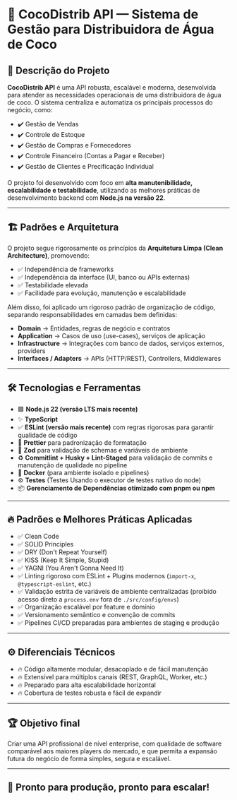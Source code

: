 # 🥥 CocoDistrib API — Sistema de Gestão para Distribuidora de Água de Coco

## 🚀 Descrição do Projeto

**CocoDistrib API** é uma API robusta, escalável e moderna, desenvolvida para atender as necessidades operacionais de uma distribuidora de água de coco. O sistema centraliza e automatiza os principais processos do negócio, como:

- ✔️ Gestão de Vendas  
- ✔️ Controle de Estoque  
- ✔️ Gestão de Compras e Fornecedores  
- ✔️ Controle Financeiro (Contas a Pagar e Receber)  
- ✔️ Gestão de Clientes e Precificação Individual  

O projeto foi desenvolvido com foco em **alta manutenibilidade, escalabilidade e testabilidade**, utilizando as melhores práticas de desenvolvimento backend com **Node.js na versão 22**.

---

## 🏗️ Padrões e Arquitetura

O projeto segue rigorosamente os princípios da **Arquitetura Limpa (Clean Architecture)**, promovendo:

- ✅ Independência de frameworks  
- ✅ Independência da interface (UI, banco ou APIs externas)  
- ✅ Testabilidade elevada  
- ✅ Facilidade para evolução, manutenção e escalabilidade  

Além disso, foi aplicado um rigoroso padrão de organização de código, separando responsabilidades em camadas bem definidas:

- **Domain** → Entidades, regras de negócio e contratos  
- **Application** → Casos de uso (use-cases), serviços de aplicação  
- **Infrastructure** → Integrações com banco de dados, serviços externos, providers  
- **Interfaces / Adapters** → APIs (HTTP/REST), Controllers, Middlewares  

---

## 🛠️ Tecnologias e Ferramentas

- 🟩 **Node.js 22 (versão LTS mais recente)**  
- ✨ **TypeScript**  
- ✅ **ESLint (versão mais recente)** com regras rigorosas para garantir qualidade de código  
- 🎨 **Prettier** para padronização de formatação  
- 🔐 **Zod** para validação de schemas e variáveis de ambiente  
- ♻️ **Commitlint + Husky + Lint-Staged** para validação de commits e manutenção de qualidade no pipeline  
- 🐳 **Docker** (para ambiente isolado e pipelines)  
- ⚙️ **Testes** (Testes Usando o executor de testes nativo do node)  
- 📦 **Gerenciamento de Dependências otimizado com pnpm ou npm**  

---

## 🔥 Padrões e Melhores Práticas Aplicadas

- ✅ Clean Code  
- ✅ SOLID Principles  
- ✅ DRY (Don't Repeat Yourself)  
- ✅ KISS (Keep It Simple, Stupid)  
- ✅ YAGNI (You Aren't Gonna Need It)  
- ✅ Linting rigoroso com ESLint + Plugins modernos (`import-x`, `@typescript-eslint`, etc.)  
- ✅ Validação estrita de variáveis de ambiente centralizadas (proibido acesso direto a `process.env` fora de `./src/config/envs`)  
- ✅ Organização escalável por feature e domínio  
- ✅ Versionamento semântico e convenção de commits  
- ✅ Pipelines CI/CD preparadas para ambientes de staging e produção  

---

## ⚙️ Diferenciais Técnicos

- 🔥 Código altamente modular, desacoplado e de fácil manutenção  
- 🔥 Extensível para múltiplos canais (REST, GraphQL, Worker, etc.)  
- 🔥 Preparado para alta escalabilidade horizontal  
- 🔥 Cobertura de testes robusta e fácil de expandir  

---


## 🏆 Objetivo final

Criar uma API profissional de nível enterprise, com qualidade de software comparável aos maiores players do mercado, e que permita a expansão futura do negócio de forma simples, segura e escalável.

---

## 🚀 Pronto para produção, pronto para escalar!
